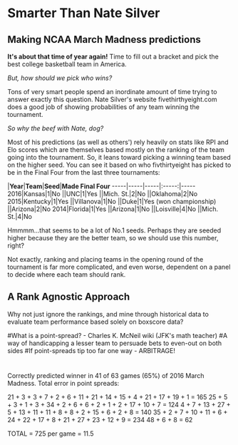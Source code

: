 Smarter Than Nate Silver
========================

Making NCAA March Madness predictions
-------------------------------------
**It's about that time of year again!** Time to fill out a bracket and pick the best college basketball team in America.

_But, how should we pick who wins?_

Tons of very smart people spend an inordinate amount of time trying to answer exactly this question. Nate Silver's website fivethirthyeight.com does a good job of showing probabilities of any team winning the tournament.

_So why the beef with Nate, dog?_

Most of his predictions (as well as others') rely heavily on stats like RPI and Elo scores which are themselves based mostly on the ranking of the team going into the tournament. So, it leans toward picking a winning team based on the higher seed. You can see it based on who fivthirtyeight has picked to be in the Final Four from the last three tournaments:

|**Year**|**Team**|**Seed**|**Made Final Four**
-----|-----|-----|:-----:|-----
2016|Kansas|1|No
||UNC|1|Yes
||Mich. St.|2|No
||Oklahoma|2|No
2015|Kentucky|1|Yes
||Villanova|1|No
||Duke|1|Yes (won championship)
||Arizona|2|No
2014|Florida|1|Yes
||Arizona|1|No
||Loisville|4|No
||Mich. St.|4|No


Hmmmm...that seems to be a lot of No.1 seeds. Perhaps they are seeded higher because they are the better team, so we should use this number, right?

Not exactly, ranking and placing teams in the opening round of the tournament is far more complicated, and even worse, dependent on a panel to decide where each team should rank.

A Rank Agnostic Approach
------------------------
Why not just ignore the rankings, and mine through historical data to evaluate team performance based solely on boxscore data?



#What is a point-spread? - Charles K. McNeil wiki (JFK's math teacher)
#A way of handicapping a lesser team to persuade bets to even-out on both sides
#If point-spreads tip too far one way - ARBITRAGE!
#

Correctly predicted winner in 41 of 63 games (65%) of 2016 March Madness.
Total error in point spreads:

21 + 3 + 3 + 7 + 2 + 6 + 11 + 21 + 14 + 15 + 4 + 21 + 17 + 19 + 1 = 165
25 + 5 + 3 + 1 + 3 + 34 + 2 + 6 + 6 + 2 + 1 + 2 + 17 + 10 + 7 = 124
4 + 7 + 13 + 27 + 5 + 13 + 11 + 11 + 8 + 8 + 2 + 15 + 6 + 2 + 8 = 140
35 + 2 + 7 + 10 + 11 + 6 + 24 + 22 + 17 + 8 + 21 + 27 + 23 + 12 + 9 = 234
48 + 6 + 8 = 62

TOTAL = 725
per game = 11.5
